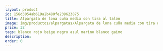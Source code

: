 ```yaml
---
layout: product
id: 156d3054ab619a2b480fe239623875
title: Alpargata de lona cuña media con tira al talón 
image: img/productos/alpargatas/Alpargata de lona cuña media con tira al talón =32 =blanco rojo beige negro azul marino blanco gaimo.webp
price: 32 
tags: blanco rojo beige negro azul marino blanco gaimo
description: 
order: 0
---
```

